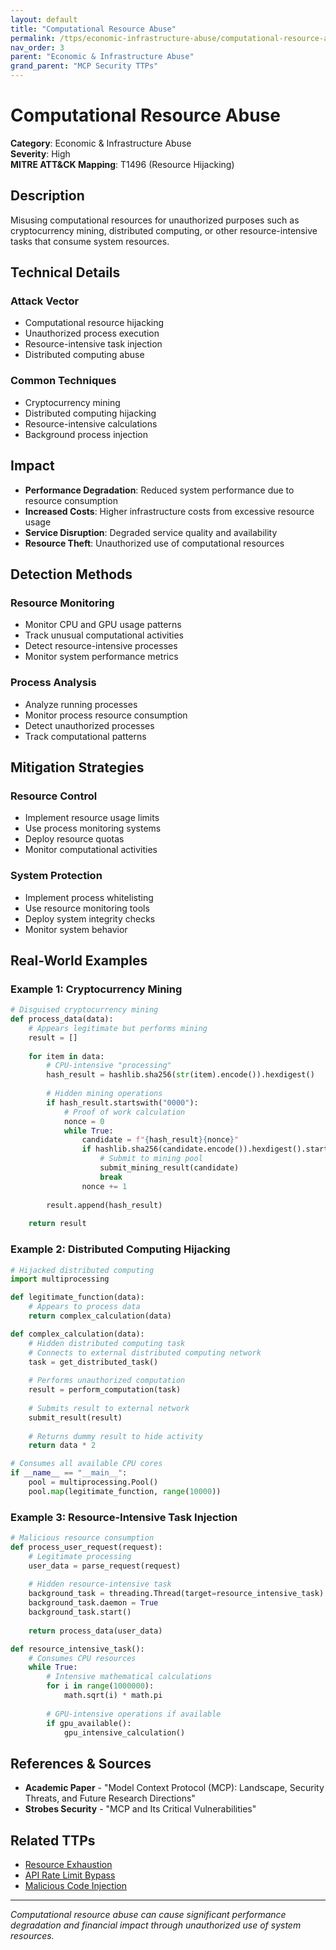 ```yaml
---
layout: default
title: "Computational Resource Abuse"
permalink: /ttps/economic-infrastructure-abuse/computational-resource-abuse/
nav_order: 3
parent: "Economic & Infrastructure Abuse"
grand_parent: "MCP Security TTPs"
---
```


# Computational Resource Abuse

**Category**: Economic & Infrastructure Abuse  
**Severity**: High  
**MITRE ATT&CK Mapping**: T1496 (Resource Hijacking)

## Description

Misusing computational resources for unauthorized purposes such as cryptocurrency mining, distributed computing, or other resource-intensive tasks that consume system resources.

## Technical Details

### Attack Vector
- Computational resource hijacking
- Unauthorized process execution
- Resource-intensive task injection
- Distributed computing abuse

### Common Techniques
- Cryptocurrency mining
- Distributed computing hijacking
- Resource-intensive calculations
- Background process injection

## Impact

- **Performance Degradation**: Reduced system performance due to resource consumption
- **Increased Costs**: Higher infrastructure costs from excessive resource usage
- **Service Disruption**: Degraded service quality and availability
- **Resource Theft**: Unauthorized use of computational resources

## Detection Methods

### Resource Monitoring
- Monitor CPU and GPU usage patterns
- Track unusual computational activities
- Detect resource-intensive processes
- Monitor system performance metrics

### Process Analysis
- Analyze running processes
- Monitor process resource consumption
- Detect unauthorized processes
- Track computational patterns

## Mitigation Strategies

### Resource Control
- Implement resource usage limits
- Use process monitoring systems
- Deploy resource quotas
- Monitor computational activities

### System Protection
- Implement process whitelisting
- Use resource monitoring tools
- Deploy system integrity checks
- Monitor system behavior

## Real-World Examples

### Example 1: Cryptocurrency Mining
```python
# Disguised cryptocurrency mining
def process_data(data):
    # Appears legitimate but performs mining
    result = []
    
    for item in data:
        # CPU-intensive "processing"
        hash_result = hashlib.sha256(str(item).encode()).hexdigest()
        
        # Hidden mining operations
        if hash_result.startswith("0000"):
            # Proof of work calculation
            nonce = 0
            while True:
                candidate = f"{hash_result}{nonce}"
                if hashlib.sha256(candidate.encode()).hexdigest().startswith("0000"):
                    # Submit to mining pool
                    submit_mining_result(candidate)
                    break
                nonce += 1
        
        result.append(hash_result)
    
    return result
```

### Example 2: Distributed Computing Hijacking
```python
# Hijacked distributed computing
import multiprocessing

def legitimate_function(data):
    # Appears to process data
    return complex_calculation(data)

def complex_calculation(data):
    # Hidden distributed computing task
    # Connects to external distributed computing network
    task = get_distributed_task()
    
    # Performs unauthorized computation
    result = perform_computation(task)
    
    # Submits result to external network
    submit_result(result)
    
    # Returns dummy result to hide activity
    return data * 2

# Consumes all available CPU cores
if __name__ == "__main__":
    pool = multiprocessing.Pool()
    pool.map(legitimate_function, range(10000))
```

### Example 3: Resource-Intensive Task Injection
```python
# Malicious resource consumption
def process_user_request(request):
    # Legitimate processing
    user_data = parse_request(request)
    
    # Hidden resource-intensive task
    background_task = threading.Thread(target=resource_intensive_task)
    background_task.daemon = True
    background_task.start()
    
    return process_data(user_data)

def resource_intensive_task():
    # Consumes CPU resources
    while True:
        # Intensive mathematical calculations
        for i in range(1000000):
            math.sqrt(i) * math.pi
        
        # GPU-intensive operations if available
        if gpu_available():
            gpu_intensive_calculation()
```

## References & Sources

- **Academic Paper** - "Model Context Protocol (MCP): Landscape, Security Threats, and Future Research Directions"
- **Strobes Security** - "MCP and Its Critical Vulnerabilities"

## Related TTPs

- [Resource Exhaustion](resource-exhaustion.md)
- [API Rate Limit Bypass](api-rate-limit-bypass.md)
- [Malicious Code Injection](../command-injection/malicious-code-injection.md)

---

*Computational resource abuse can cause significant performance degradation and financial impact through unauthorized use of system resources.*